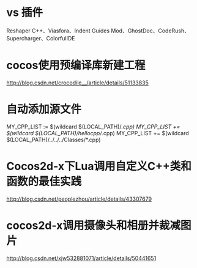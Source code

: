# vs 插件 

Reshaper C++、Viasfora、Indent Guides Mod、GhostDoc、CodeRush、Supercharger、ColorfulIDE

# cocos使用预编译库新建工程 

 http://blog.csdn.net/crocodile__/article/details/51133835
 
# 自动添加源文件

MY_CPP_LIST := $(wildcard $(LOCAL_PATH)/*.cpp)
MY_CPP_LIST += $(wildcard $(LOCAL_PATH)/hellocpp/*.cpp)
MY_CPP_LIST += $(wildcard $(LOCAL_PATH)/../../../Classes/*.cpp)

# Cocos2d-x下Lua调用自定义C++类和函数的最佳实践

http://blog.csdn.net/peoplezhou/article/details/43307679

# cocos2d-x调用摄像头和相册并裁减图片

http://blog.csdn.net/xjw532881071/article/details/50441651
